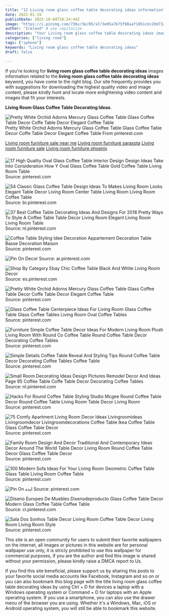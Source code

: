 ```yaml
---
title: "12 Living room glass coffee table decorating ideas information"
date: 2022-01-19
publishDate: 2022-10-04T10:24:44Z
image: "https://i.pinimg.com/736x/3e/05/a7/3e05a7b75f98aaf1051cbc20d7326274.jpg"
author: "Ireland" # use capitalize
description: "Your Living room glass coffee table decorating ideas images are ready in this website. Living room glass coffee table decorating ideas are a topic that is being searched for and liked by netizens now. You can Get the Living room glass coffee table decorating ideas files here. Find and Download all royalty-free images."
categories: ["living room"]
tags: ["iphone"]
keywords: "Living room glass coffee table decorating ideas"
draft: false

---
```


If you're looking for **living room glass coffee table decorating ideas** images information related to the **living room glass coffee table decorating ideas** keyword, you have come to the right  blog.  Our site frequently  provides you with  suggestions  for downloading  the highest  quality video and image  content, please kindly hunt and locate more enlightening video content and images  that fit your interests.

**Living Room Glass Coffee Table Decorating Ideas**. 

![Pretty White Orchid Adorns Mercury Glass Coffee Table Glass Coffee Table Decor Coffe Table Decor Elegant Coffee Table](https://i.pinimg.com/originals/5e/44/d5/5e44d576dd3e0b88eaad32ee232aaa3c.jpg "Pretty White Orchid Adorns Mercury Glass Coffee Table Glass Coffee Table Decor Coffe Table Decor Elegant Coffee Table")
Pretty White Orchid Adorns Mercury Glass Coffee Table Glass Coffee Table Decor Coffe Table Decor Elegant Coffee Table From pinterest.com

[Living room furniture sale near me](/living-room-furniture-sale-near-me/)
[Living room furniture sarasota](/living-room-furniture-sarasota/)
[Living room furniture sale](/living-room-furniture-sale/)
[Living room furniture phoenix](/living-room-furniture-phoenix/)



### 

 


![17 High Quality Oval Glass Coffee Table Interior Design Design Ideas Take Into Consideration How Y Oval Glass Coffee Table Gold Coffee Table Living Room Table](https://i.pinimg.com/originals/8d/e8/ec/8de8ecfd0d08b9c7a0bed00da915678f.jpg "17 High Quality Oval Glass Coffee Table Interior Design Design Ideas Take Into Consideration How Y Oval Glass Coffee Table Gold Coffee Table Living Room Table")
Source: pinterest.com

 

![54 Classic Glass Coffee Table Design Ideas To Makes Living Room Looks Elegant Table Decor Living Room Center Table Living Room Living Room Coffee Table](https://i.pinimg.com/736x/22/68/47/226847fadcc1e2fac5cbc1f136a2a1e3.jpg "54 Classic Glass Coffee Table Design Ideas To Makes Living Room Looks Elegant Table Decor Living Room Center Table Living Room Living Room Coffee Table")
Source: br.pinterest.com

 

![37 Best Coffee Table Decorating Ideas And Designs For 2018 Pretty Ways To Style A Coffee Table Table Decor Living Room Elegant Living Room Living Room Table](https://i.pinimg.com/originals/cc/9f/06/cc9f066ff6caf0bf8d7390d20758e219.jpg "37 Best Coffee Table Decorating Ideas And Designs For 2018 Pretty Ways To Style A Coffee Table Table Decor Living Room Elegant Living Room Living Room Table")
Source: nl.pinterest.com

 

![Coffee Table Styling Idee Decoration Appartement Decoration Table Basse Decoration Maison](https://i.pinimg.com/originals/1f/58/a5/1f58a5f378f3726beb62213190b28eea.jpg "Coffee Table Styling Idee Decoration Appartement Decoration Table Basse Decoration Maison")
Source: pinterest.com

 

![Pin On Decor](https://i.pinimg.com/originals/58/82/93/588293c470db01420ccce9794ebed7d0.jpg "Pin On Decor")
Source: ar.pinterest.com

 

![Shop By Category Ebay Chic Coffee Table Black And White Living Room Decor](https://i.pinimg.com/originals/68/c3/36/68c336923778b909766a33a43190c138.jpg "Shop By Category Ebay Chic Coffee Table Black And White Living Room Decor")
Source: es.pinterest.com

 

![Pretty White Orchid Adorns Mercury Glass Coffee Table Glass Coffee Table Decor Coffe Table Decor Elegant Coffee Table](https://i.pinimg.com/originals/5e/44/d5/5e44d576dd3e0b88eaad32ee232aaa3c.jpg "Pretty White Orchid Adorns Mercury Glass Coffee Table Glass Coffee Table Decor Coffe Table Decor Elegant Coffee Table")
Source: pinterest.com

 

![Glass Coffee Table Centerpiece Ideas For Living Room Glass Coffee Table Glass Coffee Tables Living Room Oval Coffee Tables](https://i.pinimg.com/736x/a7/0c/07/a70c071dc7ef51ce234b77778241295f.jpg "Glass Coffee Table Centerpiece Ideas For Living Room Glass Coffee Table Glass Coffee Tables Living Room Oval Coffee Tables")
Source: pinterest.com

 

![Furniture Simple Coffee Table Decor Ideas For Modern Living Room Plush Living Room With Round Co Coffee Table Round Coffee Table Decor Decorating Coffee Tables](https://i.pinimg.com/originals/90/62/03/906203671d3a761d632fa274e21b3d51.jpg "Furniture Simple Coffee Table Decor Ideas For Modern Living Room Plush Living Room With Round Co Coffee Table Round Coffee Table Decor Decorating Coffee Tables")
Source: pinterest.com

 

![Simple Details Coffee Table Reveal And Styling Tips Round Coffee Table Decor Decorating Coffee Tables Coffee Table](https://i.pinimg.com/736x/34/1e/1e/341e1e3dcaa941f22ef985a87c4d0e89--bamboo-table-bamboo-coffee-table.jpg "Simple Details Coffee Table Reveal And Styling Tips Round Coffee Table Decor Decorating Coffee Tables Coffee Table")
Source: pinterest.com

 

![Small Room Decorating Ideas Design Pictures Remodel Decor And Ideas Page 95 Coffee Table Coffe Table Decor Decorating Coffee Tables](https://i.pinimg.com/originals/f7/5a/27/f75a27804c63aa80f7cc6b1c8c9d8c08.jpg "Small Room Decorating Ideas Design Pictures Remodel Decor And Ideas Page 95 Coffee Table Coffe Table Decor Decorating Coffee Tables")
Source: nl.pinterest.com

 

![Hacks For Round Coffee Table Styling Studio Mcgee Round Coffee Table Decor Round Coffee Table Living Room Table Decor Living Room](https://i.pinimg.com/736x/68/6a/db/686adbfd22f3d8455a252f1e14806d57.jpg "Hacks For Round Coffee Table Styling Studio Mcgee Round Coffee Table Decor Round Coffee Table Living Room Table Decor Living Room")
Source: pinterest.com

 

![75 Comfy Apartment Living Room Decor Ideas Livingroomideas Livingroomdecor Livingroomdecorations Coffee Table Ikea Coffee Table Glass Coffee Table Decor](https://i.pinimg.com/originals/46/0d/fd/460dfd9379e8f09c0115b4ca12def819.jpg "75 Comfy Apartment Living Room Decor Ideas Livingroomideas Livingroomdecor Livingroomdecorations Coffee Table Ikea Coffee Table Glass Coffee Table Decor")
Source: pinterest.com

 

![Family Room Design And Decor Traditional And Contemporary Ideas Decor Around The World Table Decor Living Room Round Coffee Table Decor Glass Coffee Table Decor](https://i.pinimg.com/originals/3e/f1/56/3ef156a1327abde50c0c28bc01c98c1f.jpg "Family Room Design And Decor Traditional And Contemporary Ideas Decor Around The World Table Decor Living Room Round Coffee Table Decor Glass Coffee Table Decor")
Source: pinterest.com

 

![100 Modern Sofa Ideas For Your Living Room Geometric Coffee Table Glass Table Living Room Coffee Table](https://i.pinimg.com/originals/8c/9b/b5/8c9bb5177c9a85a8591763e5857cbc12.jpg "100 Modern Sofa Ideas For Your Living Room Geometric Coffee Table Glass Table Living Room Coffee Table")
Source: pinterest.com

 

![Pin On ایده](https://i.pinimg.com/474x/9f/29/41/9f2941e8c3b1cd814eec8efbecb68fd8.jpg "Pin On ایده")
Source: pinterest.com

 

![Diseno Europeo De Muebles Disenodeproducto Glass Coffee Table Decor Modern Glass Coffee Table Coffee Table](https://i.pinimg.com/736x/9e/33/a1/9e33a1faff1c28989d34ed62aae41c7a.jpg "Diseno Europeo De Muebles Disenodeproducto Glass Coffee Table Decor Modern Glass Coffee Table Coffee Table")
Source: cl.pinterest.com

 

![Sala Dos Sonhos Table Decor Living Room Coffee Table Decor Living Room Living Room Style](https://i.pinimg.com/736x/3e/05/a7/3e05a7b75f98aaf1051cbc20d7326274.jpg "Sala Dos Sonhos Table Decor Living Room Coffee Table Decor Living Room Living Room Style")
Source: pinterest.com

 

This site is an open community for users to submit their favorite wallpapers on the internet, all images or pictures in this website are for personal wallpaper use only, it is stricly prohibited to use this wallpaper for commercial purposes, if you are the author and find this image is shared without your permission, please kindly raise a DMCA report to Us.

If you find this site beneficial, please support us by sharing this posts to your favorite social media accounts like Facebook, Instagram and so on or you can also bookmark this blog page with the title living room glass coffee table decorating ideas by using Ctrl + D for devices a laptop with a Windows operating system or Command + D for laptops with an Apple operating system. If you use a smartphone, you can also use the drawer menu of the browser you are using. Whether it's a Windows, Mac, iOS or Android operating system, you will still be able to bookmark this website.

